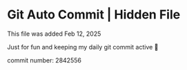 # Git Auto Commit | Hidden File

This file was added Feb 12, 2025

Just for fun and keeping my daily git commit active 🤪

commit number: 2842556
